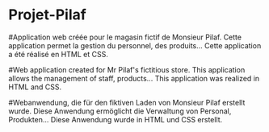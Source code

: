# Projet-Pilaf
#Application web créée pour le magasin fictif de Monsieur Pilaf. Cette application permet la gestion du personnel, des produits... Cette application a été réalisé en HTML et CSS.

#Web application created for Mr Pilaf's fictitious store. This application allows the management of staff, products... This application was realized in HTML and CSS.

#Webanwendung, die für den fiktiven Laden von Monsieur Pilaf erstellt wurde. Diese Anwendung ermöglicht die Verwaltung von Personal, Produkten... Diese Anwendung wurde in HTML und CSS erstellt.
